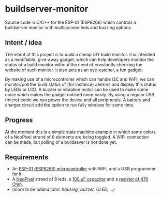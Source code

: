 # buildserver-monitor
Source code in C/C++ for the ESP-01 (ESP8266) which controls a buildserver monitor with multicolored leds and buzzing options.

## Intent / idea
The intent of this project is to build a cheap DIY build monitor. It is intended as a modifiable, give-away gadget, which can help developers monitor the status of a build monitor without the need of constantly checking the website of such monitor. It also acts as an eye-catcher, a fun gadget. 

By making use of a microcontroller which can handle I2C and WiFi, we can monitor/poll the build status of (for instance) Jenkins and display this status by LEDs or LCD. A buzzer or vibration motor can be used to make some noise which makes the gadget noticed more easily. By using a regular USB (micro) cable we can power the device and all peripherals. A battery and charger circuit add the option to run fully wireless for some time.

## Progress
At the moment this is a simple state machine example in which some colors of a NeoPixel strand of 8 elements are being toggled. A WiFi connection can be made, but polling of a buildsever is not done yet.

## Requirements
* An [ESP-01 (ESP8266) microcontroller](http://www.geekbuying.com/item/ESP-01-ESP8266-Wi-Fi-Transceiver-Module-with-USB-to-ESP-01-Adatper-382041.html) with WiFi, and a USB programmer for it.
* A [NeoPixel](https://www.adafruit.com/product/1612) strand of 8 leds, a [100 uF capacitor](https://sigmatechbd.com/product/100uf-25v-capacitor/) and a [resistor of 470 Ohm](https://commons.wikimedia.org/wiki/File:470_ohms_5%25_axial_resistor.jpg).
* *(more to be added later: housing, buzzer, OLED, ...)*
